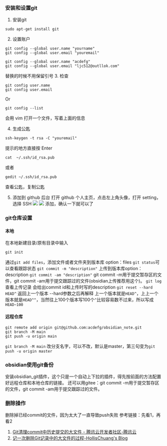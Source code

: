 ### 安装和设置git
1. 安装git
```shell
sudo apt-get install git
```
2. 设置账户
```shell
git config --global user.name "yourname" 
git config --global user.email "youremail"
```

```shell
git config --global user.name "acdefg" 
git config --global user.email "ljc512@outllok.com"
```

替换的时候不用保留引号
3. 检查
```shell  
git config user.name 
git config user.email
```
Or
```shell
git config --list
```
会用 vim 打开一个文件，写着上面的信息

4. 生成公匙

```shell
ssh-keygen -t rsa -C "youremail" 
```
提示的地方直接按 Enter

```shell
cat  ~/.ssh/id_rsa.pub
```
或者

```shell
gedit ~/.ssh/id_rsa.pub
```
查看公匙，复制公匙

5. 添加到 github 后台
打开 github 个人主页，点击左上角头像，打开 setting，选择 SSH
![](https://s2.loli.net/2022/05/03/fqpDbIJ81S5ej9W.png)
![](https://s2.loli.net/2022/05/03/McjYFSmEKyhzwg6.png)
添加，确认一下就可以了

### git仓库设置
#### 本地
在本地新建目录/原有目录中输入

```shell
git init
```
通过`git add files`，添加文件或者文件夹到版本库 option：files
`git status`可以查看跟踪状态
`git commit -m "description"`  上传到版本库option：description
`git commit -am "description"` git commit -m用于提交暂存区的文件，git commit -am用于提交跟踪过的文件(obsidian上传推荐用这个)。
`git log` 查看上传记录
	会给出commit id和上传时写的description
`git reset --hard HEAD^` 返回上一个版本
	--hard参数之后再解释
	上一个版本就是`HEAD^`，上上一个版本就是`HEAD^^`，当然往上100个版本写100个`^`比较容易数不过来，所以写成`HEAD~100`

#### 远程仓库

```shell
git remote add origin git@github.com:acdefg/obsidian_note.git
git branch -M main
git push -u origin main
```
`git branch -M main` 改分支名字，可以不改，默认是master，第三句变为`git push -u origin master`

### obsidian使用git备份
安装obsidian_git插件，这个只是一个自动上下拉的插件，得先按前面的方法配置好远程仓库和本地仓库的链接。
还可以用gitee：git commit -m用于提交暂存区的文件，git commit -am用于提交跟踪过的文件。

### 删除操作
删除掉已经commit的文件，因为太大了一直导致push失败
参考链接：先看1，再看2
1. [Git清理commit中历史提交的大文件 - 腾讯云开发者社区-腾讯云](https://cloud.tencent.com/developer/article/1536481)
2. [记一次删除Git记录中的大文件的过程-HollisChuang's Blog](https://www.hollischuang.com/archives/1708)

